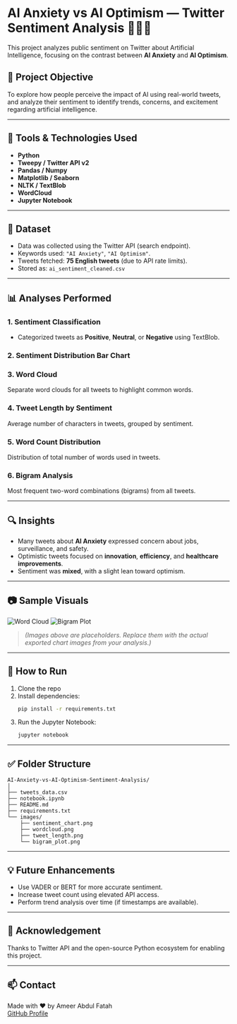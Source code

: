 
# AI Anxiety vs AI Optimism — Twitter Sentiment Analysis 🧠🤖💬

This project analyzes public sentiment on Twitter about Artificial Intelligence, focusing on the contrast between **AI Anxiety** and **AI Optimism**.

## 📌 Project Objective

To explore how people perceive the impact of AI using real-world tweets, and analyze their sentiment to identify trends, concerns, and excitement regarding artificial intelligence.

---

## 🧰 Tools & Technologies Used

- **Python**
- **Tweepy / Twitter API v2**
- **Pandas / Numpy**
- **Matplotlib / Seaborn**
- **NLTK / TextBlob**
- **WordCloud**
- **Jupyter Notebook**

---

## 📂 Dataset

- Data was collected using the Twitter API (search endpoint).
- Keywords used: `"AI Anxiety"`, `"AI Optimism"`.
- Tweets fetched: **75 English tweets** (due to API rate limits).
- Stored as: `ai_sentiment_cleaned.csv`

---

## 📊 Analyses Performed

### 1. Sentiment Classification
- Categorized tweets as **Positive**, **Neutral**, or **Negative** using TextBlob.

### 2. Sentiment Distribution Bar Chart

### 3. Word Cloud
Separate word clouds for all tweets to highlight common words.

### 4. Tweet Length by Sentiment
Average number of characters in tweets, grouped by sentiment.

### 5. Word Count Distribution
Distribution of total number of words used in tweets.

### 6. Bigram Analysis
Most frequent two-word combinations (bigrams) from all tweets.

---

## 🔍 Insights

- Many tweets about **AI Anxiety** expressed concern about jobs, surveillance, and safety.
- Optimistic tweets focused on **innovation**, **efficiency**, and **healthcare improvements**.
- Sentiment was **mixed**, with a slight lean toward optimism.

---

## 📷 Sample Visuals

![Word Cloud](images/wordcloud.png)
![Bigram Plot](images/bigram_plot.png)

> *(Images above are placeholders. Replace them with the actual exported chart images from your analysis.)*

---

## 📎 How to Run

1. Clone the repo
2. Install dependencies:
   ```bash
   pip install -r requirements.txt
   ```
3. Run the Jupyter Notebook:
   ```bash
   jupyter notebook
   ```

---

## ✅ Folder Structure

```
AI-Anxiety-vs-AI-Optimism-Sentiment-Analysis/
│
├── tweets_data.csv
├── notebook.ipynb
├── README.md
├── requirements.txt
└── images/
    ├── sentiment_chart.png
    ├── wordcloud.png
    ├── tweet_length.png
    └── bigram_plot.png
```

---

## 💡 Future Enhancements

- Use VADER or BERT for more accurate sentiment.
- Increase tweet count using elevated API access.
- Perform trend analysis over time (if timestamps are available).

---

## 🙌 Acknowledgement

Thanks to Twitter API and the open-source Python ecosystem for enabling this project.

---

## 📫 Contact

Made with ❤️ by Ameer Abdul Fatah  
[GitHub Profile](https://github.com/ameerabdulfatah)
